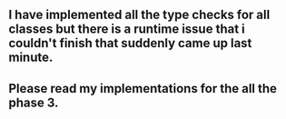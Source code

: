 ## I have implemented all the type checks for all classes but there is a runtime issue that i couldn't finish that suddenly came up last minute. 
## Please read my implementations for the all the phase 3.